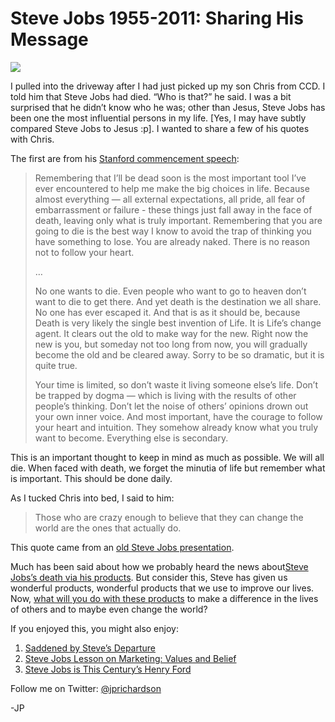 <!--
id: 11100816529
link: http://techneur.com/post/11100816529/steve-jobs-1955-2011-sharing-his-message
slug: steve-jobs-1955-2011-sharing-his-message
date: Thu Oct 06 2011 09:35:00 GMT-0500 (CDT)
publish: 2011-10-06
tags: steve-jobs, apple
-->


Steve Jobs 1955-2011: Sharing His Message
=========================================

![](http://media.tumblr.com/tumblr_lsnf6phqdf1qzbc4f.png)

I pulled into the driveway after I had just picked up my son Chris from
CCD. I told him that Steve Jobs had died. “Who is that?” he said. I was
a bit surprised that he didn’t know who he was; other than Jesus, Steve
Jobs has been one the most influential persons in my life. [Yes, I may
have subtly compared Steve Jobs to Jesus :p]. I wanted to share a few of
his quotes with Chris.

The first are from his [Stanford commencement
speech](http://www.youtube.com/watch?v=D1R-jKKp3NA):

> Remembering that I’ll be dead soon is the most important tool I’ve
> ever encountered to help me make the big choices in life. Because
> almost everything — all external expectations, all pride, all fear of
> embarrassment or failure - these things just fall away in the face of
> death, leaving only what is truly important. Remembering that you are
> going to die is the best way I know to avoid the trap of thinking you
> have something to lose. You are already naked. There is no reason not
> to follow your heart.
>
> …
>
> No one wants to die. Even people who want to go to heaven don’t want
> to die to get there. And yet death is the destination we all share. No
> one has ever escaped it. And that is as it should be, because Death is
> very likely the single best invention of Life. It is Life’s change
> agent. It clears out the old to make way for the new. Right now the
> new is you, but someday not too long from now, you will gradually
> become the old and be cleared away. Sorry to be so dramatic, but it is
> quite true.
>
> Your time is limited, so don’t waste it living someone else’s life.
> Don’t be trapped by dogma — which is living with the results of other
> people’s thinking. Don’t let the noise of others’ opinions drown out
> your own inner voice. And most important, have the courage to follow
> your heart and intuition. They somehow already know what you truly
> want to become. Everything else is secondary.

This is an important thought to keep in mind as much as possible. We
will all die. When faced with death, we forget the minutia of life but
remember what is important. This should be done daily.

As I tucked Chris into bed, I said to him:

> Those who are crazy enough to believe that they can change the world
> are the ones that actually do.

This quote came from an [old Steve Jobs
presentation](http://techneur.com/post/1035350505/steve-jobs-lesson-on-marketing-values-and-belief).

Much has been said about how we probably heard the news about[Steve
Jobs’s death via his
products](http://www.whitehouse.gov/blog/2011/10/05/president-obama-passing-steve-jobs-he-changed-way-each-us-sees-world).
But consider this, Steve has given us wonderful products, wonderful
products that we use to improve our lives. Now, [what will you do with
these
products](http://sethgodin.typepad.com/seths_blog/2011/10/a-eulogy-of-action.html)
to make a difference in the lives of others and to maybe even change the
world?

If you enjoyed this, you might also enjoy:

1.  [Saddened by Steve’s
    Departure](http://techneur.com/post/9374819200/saddened-by-steves-departure)
2.  [Steve Jobs Lesson on Marketing: Values and
    Belief](http://techneur.com/post/1035350505/steve-jobs-lesson-on-marketing-values-and-belief)
3.  [Steve Jobs is This Century’s Henry
    Ford](http://techneur.com/post/675685717/steve-jobs-henry-ford)

Follow me on Twitter: [@jprichardson](http://twitter.com/jprichardson)

-JP


